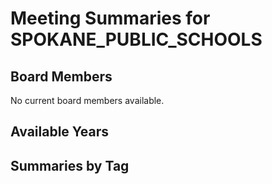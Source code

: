 # Meeting Summaries for SPOKANE_PUBLIC_SCHOOLS

## Board Members

No current board members available.

## Available Years

## Summaries by Tag
